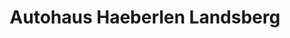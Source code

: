 ---
title: "Autohaus Haeberlen Landsberg"
url: /landsberg-am-lech/autohaus-haeberlen-landsberg/
shop: Autohaus
---